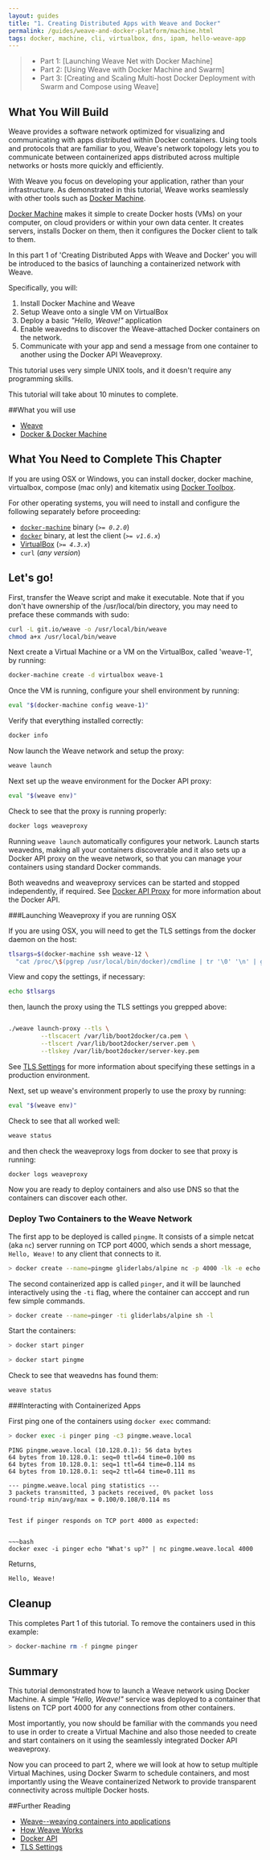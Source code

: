 ```yaml
---
layout: guides
title: "1. Creating Distributed Apps with Weave and Docker"
permalink: /guides/weave-and-docker-platform/machine.html
tags: docker, machine, cli, virtualbox, dns, ipam, hello-weave-app
---
```

> - Part 1: [Launching Weave Net with Docker Machine]
> - Part 2: [Using Weave with Docker Machine and Swarm]
> - Part 3: [Creating and Scaling Multi-host Docker Deployment with Swarm and Compose using Weave]


## What You Will Build

Weave provides a software network optimized for visualizing and communicating with apps distributed within Docker containers. Using tools and protocols that are familiar to you, Weave's network topology lets you to communicate between containerized apps distributed across multiple networks or hosts more quickly and efficiently.

With Weave you focus on developing your application, rather than your infrastructure. As demonstrated in this tutorial, Weave works seamlessly with other tools such as [Docker Machine](https://docs.docker.com/machine/). 

[Docker Machine](https://docs.docker.com/machine/) makes it simple to create Docker hosts (VMs) on your computer, on cloud providers or within your own data center. It creates servers, installs Docker on them, then it configures the Docker client to talk to them.

In this part 1 of 'Creating Distributed Apps with Weave and Docker' you will be introduced to the basics of launching a containerized network with Weave.

Specifically, you will:

  1. Install Docker Machine and Weave 
  2. Setup Weave onto a single VM on VirtualBox 
  3. Deploy a basic _"Hello, Weave!"_ application
  4. Enable weavedns to discover the Weave-attached Docker containers on the network.
  5. Communicate with your app and send a message from one container to another using the Docker API Weaveproxy.

This tutorial uses very simple UNIX tools, and it doesn't require any programming skills. 

This tutorial will take about 10 minutes to complete.


##What you will use

  - [Weave](http://weave.works)
  - [Docker & Docker Machine](https://docs.docker.com)

## What You Need to Complete This Chapter

If you are using OSX or Windows, you can install docker, docker machine, virtualbox, compose (mac only) and kitematix using [Docker Toolbox](https://www.docker.com/toolbox).

For other operating systems, you will need to install and configure the following separately before proceeding:

  - [`docker-machine`](http://docs.docker.com/machine/#installation) binary (_`>= 0.2.0`_)
  - [`docker`](https://docs.docker.com/installation/#installation) binary, at lest the client (_`>= v1.6.x`_)
  - [VirtualBox](https://www.virtualbox.org/wiki/Downloads) (_`>= 4.3.x`_)
  - `curl` (_any version_)

## Let's go!

First, transfer the Weave script and make it executable. Note that if you don't have ownership of the /usr/local/bin directory, you may need to preface these commands with sudo: 

~~~bash
curl -L git.io/weave -o /usr/local/bin/weave
chmod a+x /usr/local/bin/weave
~~~

Next create a Virtual Machine or a VM on the VirtualBox, called 'weave-1', by running: 

~~~bash
docker-machine create -d virtualbox weave-1
~~~

Once the VM is running, configure your shell environment by running:
 
~~~bash
eval "$(docker-machine config weave-1)"
~~~

Verify that everything installed correctly:

~~~bash
docker info
~~~

Now launch the Weave network and setup the proxy:

~~~bash
weave launch
~~~

Next set up the weave environment for the Docker API proxy: 


~~~bash
eval "$(weave env)"
~~~

Check to see that the proxy is running properly: 

~~~bash
docker logs weaveproxy
~~~

Running `weave launch` automatically configures your network. Launch starts weavedns, making all your containers discoverable and it also sets up a Docker API proxy on the weave network, so that you can manage your containers using standard Docker commands. 

Both weavedns and weaveproxy services can be started and stopped independently, if required.
See [Docker API Proxy](https://github.com/weaveworks/weave/blob/master/site/proxy.md) for more information about the Docker API.

###Launching Weaveproxy if you are running OSX

If you are using OSX, you will need to get the TLS settings from the docker daemon on the host: 

~~~bash
tlsargs=$(docker-machine ssh weave-12 \
  "cat /proc/\$(pgrep /usr/local/bin/docker)/cmdline | tr '\0' '\n' | grep ^--tls | tr '\n' ' '")
~~~

View and copy the settings, if necessary:

~~~bash
echo $tlsargs
~~~

then, launch the proxy using the TLS settings you grepped above: 

~~~bash

./weave launch-proxy --tls \
         --tlscacert /var/lib/boot2docker/ca.pem \
         --tlscert /var/lib/boot2docker/server.pem \
         --tlskey /var/lib/boot2docker/server-key.pem
~~~

See [TLS Settings](https://docs.docker.com/articles/https/) for more information about specifying these settings in a production environment.

Next, set up weave's environment properly to use the proxy by running: 

~~~bash
eval "$(weave env)"
~~~

Check to see that all worked well: 

~~~bash
weave status
~~~

and then check the weaveproxy logs from docker to see that proxy is running:

~~~bash
docker logs weaveproxy
~~~

Now you are ready to deploy containers and also use DNS so that the containers can discover each other.

### Deploy Two Containers to the Weave Network

The first app to be deployed is called `pingme`. It consists of a simple netcat (aka `nc`) server running on TCP port 4000, which sends a short message, `Hello, Weave!` to any client that connects to it.

~~~bash
> docker create --name=pingme gliderlabs/alpine nc -p 4000 -lk -e echo 'Hello, Weave!'
~~~

The second containerized app is called `pinger`, and it will be launched interactively using the `-ti` flag, where the container can acccept and run few simple commands.

~~~bash
> docker create --name=pinger -ti gliderlabs/alpine sh -l
~~~

Start the containers: 

~~~bash
> docker start pinger

> docker start pingme
~~~

Check to see that weavedns has found them: 

~~~bash
weave status
~~~

###Interacting with Containerized Apps

First ping one of the containers using `docker exec` command: 

~~~bash
> docker exec -i pinger ping -c3 pingme.weave.local
~~~

    PING pingme.weave.local (10.128.0.1): 56 data bytes
    64 bytes from 10.128.0.1: seq=0 ttl=64 time=0.100 ms
    64 bytes from 10.128.0.1: seq=1 ttl=64 time=0.114 ms
    64 bytes from 10.128.0.1: seq=2 ttl=64 time=0.111 ms

    --- pingme.weave.local ping statistics ---
    3 packets transmitted, 3 packets received, 0% packet loss
    round-trip min/avg/max = 0.100/0.108/0.114 ms
~~~

Test if pinger responds on TCP port 4000 as expected:


~~~bash
docker exec -i pinger echo "What's up?" | nc pingme.weave.local 4000
~~~

Returns, 

~~~bash
Hello, Weave!
~~~


## Cleanup

This completes Part 1 of this tutorial. To remove the containers used in this example:

~~~bash
> docker-machine rm -f pingme pinger
~~~

## Summary

This tutorial demonstrated how to launch a Weave network using Docker Machine. A simple  _"Hello, Weave!"_ service was deployed to a container that listens on TCP port 4000 for any connections from other containers. 

Most importantly, you now should be familiar with the commands you need to use in order to create a Virtual Machine and also those needed to create and start containers on it using the seamlessly integrated Docker API weaveproxy. 

Now you can proceed to part 2, where we will look at how to setup multiple Virtual Machines, using Docker Swarm to schedule containers, and most importantly using the Weave containerized Network to provide transparent connectivity across multiple Docker hosts.

##Further Reading

  *  [Weave--weaving containers into applications](https://github.com/weaveworks/weave#readme)
  *  [How Weave Works](http://docs.weave.works/weave/latest_release/how-it-works.html)
  *  [Docker API](https://github.com/weaveworks/weave/blob/master/site/proxy.md)
  *  [TLS Settings](https://docs.docker.com/articles/https/)


